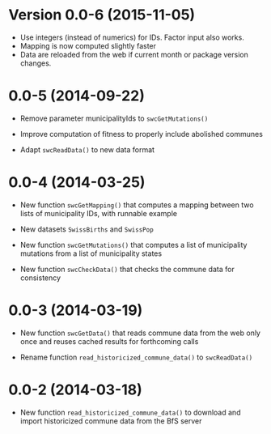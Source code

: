 Version 0.0-6 (2015-11-05)
===

- Use integers (instead of numerics) for IDs. Factor input also works.
- Mapping is now computed slightly faster
- Data are reloaded from the web if current month or package version changes.

0.0-5 (2014-09-22)
===

- Remove parameter municipalityIds to `swcGetMutations()`

- Improve computation of fitness to properly include abolished communes

- Adapt `swcReadData()` to new data format

0.0-4 (2014-03-25)
===

- New function `swcGetMapping()` that computes a mapping between two lists
  of municipality IDs, with runnable example

- New datasets `SwissBirths` and `SwissPop`

- New function `swcGetMutations()` that computes a list of municipality
  mutations from a list of municipality states

- New function `swcCheckData()` that checks the commune data for consistency

0.0-3 (2014-03-19)
===

- New function `swcGetData()` that reads commune data from
  the web only once and reuses cached results for forthcoming calls

- Rename function `read_historicized_commune_data()` to `swcReadData()`

0.0-2 (2014-03-18)
===

- New function `read_historicized_commune_data()` to download and import
  historicized commune data from the BfS server
